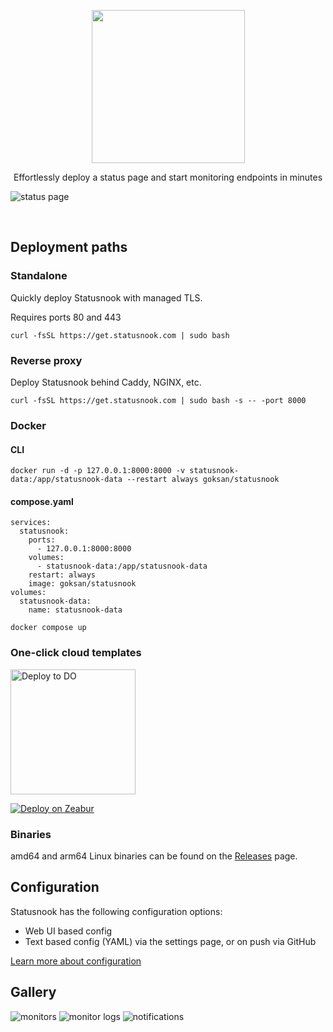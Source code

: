 <p align="center">
  <a href="https://statusnook.com" target="_blank">
    <img width="245px" src="https://github.com/goksan/Statusnook/assets/17437810/3ad70900-ed19-4d24-8ac3-a4e909901975">
  </a>
</p>


<p align="center">
Effortlessly deploy a status page and start monitoring endpoints in minutes
</p>

![status page](https://github.com/goksan/statusnook/assets/17437810/ff2bb1d4-5d75-4b6e-b8d9-a7227d1aee6c)

<br>


## Deployment paths

### Standalone
Quickly deploy Statusnook with managed TLS.

Requires ports 80 and 443
```
curl -fsSL https://get.statusnook.com | sudo bash
```

### Reverse proxy
Deploy Statusnook behind Caddy, NGINX, etc.

```
curl -fsSL https://get.statusnook.com | sudo bash -s -- -port 8000
```

### Docker


#### CLI
```
docker run -d -p 127.0.0.1:8000:8000 -v statusnook-data:/app/statusnook-data --restart always goksan/statusnook
```

#### compose.yaml

```
services:
  statusnook:
    ports:
      - 127.0.0.1:8000:8000
    volumes:
      - statusnook-data:/app/statusnook-data
    restart: always
    image: goksan/statusnook
volumes:
  statusnook-data:
    name: statusnook-data
```

```
docker compose up
```

### One-click cloud templates
<a href="https://marketplace.digitalocean.com/apps/statusnook"><img width="200px" src="https://www.deploytodo.com/do-btn-blue-ghost.svg" alt="Deploy to DO" width="150px"></a>

[![Deploy on Zeabur](https://zeabur.com/button.svg)](https://zeabur.com/templates/STATOK)


### Binaries
amd64 and arm64 Linux binaries can be found on the [Releases](https://github.com/goksan/Statusnook/releases) page.

## Configuration
Statusnook has the following configuration options:
* Web UI based config
* Text based config (YAML) via the settings page, or on push via GitHub
  
[Learn more about configuration](docs/configuration.md)

## Gallery

![monitors](https://github.com/goksan/statusnook/assets/17437810/9bc9a023-41fc-4646-a353-0a1755ce148b)
![monitor logs](https://github.com/goksan/statusnook/assets/17437810/23d988b1-a9fe-41a4-9fa3-f524c4612958)
![notifications](https://github.com/goksan/statusnook/assets/17437810/ff35893c-d4eb-4bb5-af1b-9f07e716265a)



